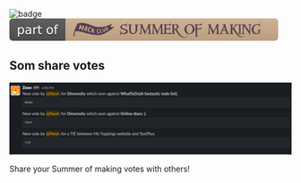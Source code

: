![badge](https://hackatime-badge.hackclub.com/U07L45W79E1/som-votes) [![Part of Hack Club's Summer of Making program](https://raw.githubusercontent.com/ascpixi-test-org/test/refs/heads/main/summer-of-making-shield.svg)](https://summer.hack.club/bc)

## Som share votes
![screenshot](./screenshot.png)

Share your Summer of making votes with others!
